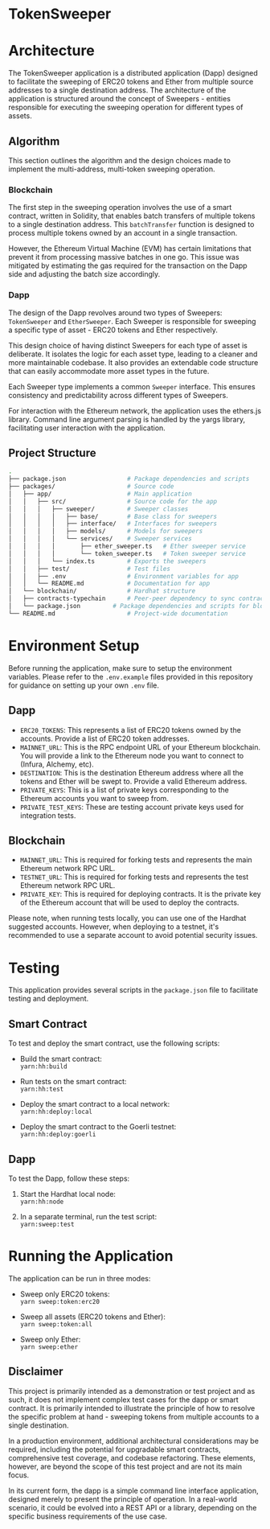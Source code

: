 # TokenSweeper

# Architecture

The TokenSweeper application is a distributed application (Dapp) designed to facilitate the sweeping of ERC20 tokens and Ether from multiple source addresses to a single destination address. The architecture of the application is structured around the concept of Sweepers - entities responsible for executing the sweeping operation for different types of assets.

## Algorithm

This section outlines the algorithm and the design choices made to implement the multi-address, multi-token sweeping operation.

### Blockchain

The first step in the sweeping operation involves the use of a smart contract, written in Solidity, that enables batch transfers of multiple tokens to a single destination address. This `batchTransfer` function is designed to process multiple tokens owned by an account in a single transaction.

However, the Ethereum Virtual Machine (EVM) has certain limitations that prevent it from processing massive batches in one go. This issue was mitigated by estimating the gas required for the transaction on the Dapp side and adjusting the batch size accordingly.

### Dapp

The design of the Dapp revolves around two types of Sweepers: `TokenSweeper` and `EtherSweeper`. Each Sweeper is responsible for sweeping a specific type of asset - ERC20 tokens and Ether respectively.

This design choice of having distinct Sweepers for each type of asset is deliberate. It isolates the logic for each asset type, leading to a cleaner and more maintainable codebase. It also provides an extendable code structure that can easily accommodate more asset types in the future.

Each Sweeper type implements a common `Sweeper` interface. This ensures consistency and predictability across different types of Sweepers.

For interaction with the Ethereum network, the application uses the ethers.js library. Command line argument parsing is handled by the yargs library, facilitating user interaction with the application.

## Project Structure

```bash
.
├── package.json                 # Package dependencies and scripts
├── packages/                    # Source code
│   ├── app/                     # Main application
│   │   ├── src/                 # Source code for the app
│   │   │   ├── sweeper/         # Sweeper classes
│   │   │   │   ├── base/        # Base class for sweepers
│   │   │   │   ├── interface/   # Interfaces for sweepers
│   │   │   │   ├── models/      # Models for sweepers
│   │   │   │   └── services/    # Sweeper services
│   │   │   │       ├── ether_sweeper.ts   # Ether sweeper service
│   │   │   │       └── token_sweeper.ts   # Token sweeper service
│   │   │   └── index.ts         # Exports the sweepers
│   │   ├── test/                # Test files
│   │   ├── .env                 # Environment variables for app
│   │   └── README.md            # Documentation for app
│   └── blockchain/              # Hardhat structure
│   ├── contracts-typechain      # Peer-peer dependency to sync contract types with dapp and hardhat.
│   └── package.json         # Package dependencies and scripts for blockchain
└── README.md                    # Project-wide documentation

```

# Environment Setup

Before running the application, make sure to setup the environment variables. Please refer to the `.env.example` files provided in this repository for guidance on setting up your own `.env` file.

## Dapp

- `ERC20_TOKENS`: This represents a list of ERC20 tokens owned by the accounts. Provide a list of ERC20 token addresses.
- `MAINNET_URL`: This is the RPC endpoint URL of your Ethereum blockchain. You will provide a link to the Ethereum node you want to connect to (Infura, Alchemy, etc).
- `DESTINATION`: This is the destination Ethereum address where all the tokens and Ether will be swept to. Provide a valid Ethereum address.
- `PRIVATE_KEYS`: This is a list of private keys corresponding to the Ethereum accounts you want to sweep from.
- `PRIVATE_TEST_KEYS`: These are testing account private keys used for integration tests.

## Blockchain

- `MAINNET_URL`: This is required for forking tests and represents the main Ethereum network RPC URL.
- `TESTNET_URL`: This is required for forking tests and represents the test Ethereum network RPC URL.
- `PRIVATE_KEY`: This is required for deploying contracts. It is the private key of the Ethereum account that will be used to deploy the contracts.

Please note, when running tests locally, you can use one of the Hardhat suggested accounts. However, when deploying to a testnet, it's recommended to use a separate account to avoid potential security issues.

# Testing

This application provides several scripts in the `package.json` file to facilitate testing and deployment.

## Smart Contract

To test and deploy the smart contract, use the following scripts:

- Build the smart contract:  
  `yarn:hh:build`

- Run tests on the smart contract:  
  `yarn:hh:test`

- Deploy the smart contract to a local network:  
  `yarn:hh:deploy:local`

- Deploy the smart contract to the Goerli testnet:  
  `yarn:hh:deploy:goerli`

## Dapp

To test the Dapp, follow these steps:

1. Start the Hardhat local node:  
   `yarn:hh:node`

2. In a separate terminal, run the test script:  
   `yarn:sweep:test`

# Running the Application

The application can be run in three modes:

- Sweep only ERC20 tokens:  
  `yarn sweep:token:erc20`

- Sweep all assets (ERC20 tokens and Ether):  
  `yarn sweep:token:all`

- Sweep only Ether:  
  `yarn sweep:ether`

## Disclaimer

This project is primarily intended as a demonstration or test project and as such, it does not implement complex test cases for the dapp or smart contract. It is primarily intended to illustrate the principle of how to resolve the specific problem at hand - sweeping tokens from multiple accounts to a single destination.

In a production environment, additional architectural considerations may be required, including the potential for upgradable smart contracts, comprehensive test coverage, and codebase refactoring. These elements, however, are beyond the scope of this test project and are not its main focus.

In its current form, the dapp is a simple command line interface application, designed merely to present the principle of operation. In a real-world scenario, it could be evolved into a REST API or a library, depending on the specific business requirements of the use case.
